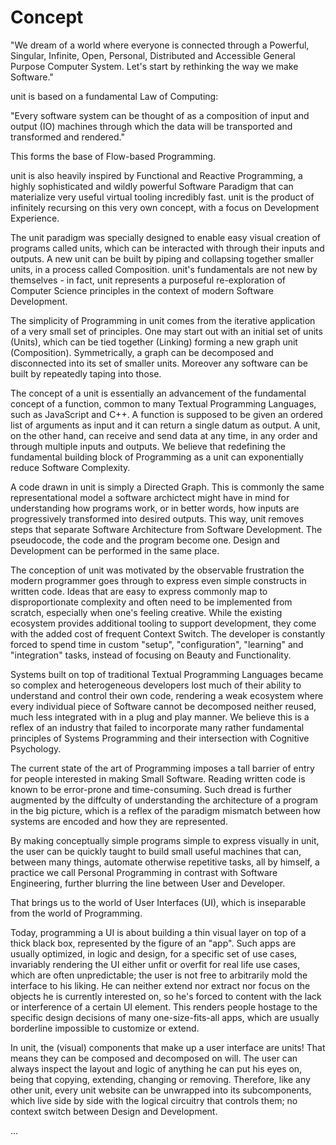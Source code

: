 # Concept

"We dream of a world where everyone is connected through a Powerful, Singular, Infinite, Open, Personal, Distributed and Accessible General Purpose Computer System. Let's start by rethinking the way we make Software."

unit is based on a fundamental Law of Computing:

"Every software system can be thought of as a composition of input and output (IO) machines through which the data will be transported and transformed and rendered."

This forms the base of Flow-based Programming.

unit is also heavily inspired by Functional and Reactive Programming, a highly sophisticated and wildly powerful Software Paradigm that can materialize very useful virtual tooling incredibly fast. unit is the product of infinitely recursing on this very own concept, with a focus on Development Experience.

The unit paradigm was specially designed to enable easy visual creation of programs called units, which can be interacted with through their inputs and outputs. A new unit can be built by piping and collapsing together smaller units, in a process called Composition. unit's fundamentals are not new by themselves - in fact, unit represents a purposeful re-exploration of Computer Science principles in the context of modern Software Development.

The simplicity of Programming in unit comes from the iterative application of a very small set of principles. One may start out with an initial set of units (Units), which can be tied together (Linking) forming a new graph unit (Composition). Symmetrically, a graph can be decomposed and disconnected into its set of smaller units. Moreover any software can be built by repeatedly taping into those.

The concept of a unit is essentially an advancement of the fundamental concept of a function, common to many Textual Programming Languages, such as JavaScript and C++. A function is supposed to be given an ordered list of arguments as input and it can return a single datum as output. A unit, on the other hand, can receive and send data at any time, in any order and through multiple inputs and outputs. We believe that redefining the fundamental building block of Programming as a unit can exponentially reduce Software Complexity.

A code drawn in unit is simply a Directed Graph. This is commonly the same representational model a software archictect might have in mind for understanding how programs work, or in better words, how inputs are progressively transformed into desired outputs. This way, unit removes steps that separate Software Architecture from Software Development. The pseudocode, the code and the program become one. Design and Development can be performed in the same place.

The conception of unit was motivated by the observable frustration the modern programmer goes through to express even simple constructs in written code. Ideas that are easy to express commonly map to disproportionate complexity and often need to be implemented from scratch, especially when one's feeling creative. While the existing ecosystem provides additional tooling to support development, they come with the added cost of frequent Context Switch. The developer is constantly forced to spend time in custom "setup", "configuration", "learning" and "integration" tasks, instead of focusing on Beauty and Functionality.

Systems built on top of traditional Textual Programming Languages became so complex and heterogeneous developers lost much of their ability to understand and control their own code, rendering a weak ecosystem where every individual piece of Software cannot be decomposed neither reused, much less integrated with in a plug and play manner. We believe this is a reflex of an industry that failed to incorporate many rather fundamental principles of Systems Programming and their intersection with Cognitive Psychology.

The current state of the art of Programming imposes a tall barrier of entry for people interested in making Small Software. Reading written code is known to be error-prone and time-consuming. Such dread is further augmented by the diffculty of understanding the architecture of a program in the big picture, which is a reflex of the paradigm mismatch between how systems are encoded and how they are represented.

By making conceptually simple programs simple to express visually in unit, the user can be quickly taught to build small useful machines that can, between many things, automate otherwise repetitive tasks, all by himself, a practice we call Personal Programming in contrast with Software Engineering, further blurring the line between User and Developer.

That brings us to the world of User Interfaces (UI), which is inseparable from the world of Programming.

Today, programming a UI is about building a thin visual layer on top of a thick black box, represented by the figure of an "app". Such apps are usually optimized, in logic and design, for a specific set of use cases, invariably rendering the UI either unfit or overfit for real life use cases, which are often unpredictable; the user is not free to arbitrarily mold the interface to his liking. He can neither extend nor extract nor focus on the objects he is currently interested on, so he's forced to content with the lack or interference of a certain UI element. This renders people hostage to the specific design decisions of many one-size-fits-all apps, which are usually borderline impossible to customize or extend.

In unit, the (visual) components that make up a user interface are units! That means they can be composed and decomposed on will. The user can always inspect the layout and logic of anything he can put his eyes on, being that copying, extending, changing or removing. Therefore, like any other unit, every unit website can be unwrapped into its subcomponents, which live side by side with the logical circuitry that controls them; no context switch between Design and Development.

...
